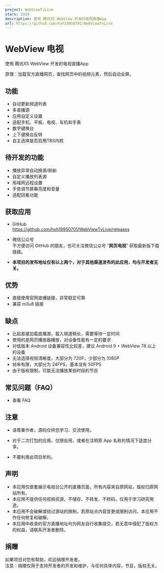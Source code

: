 ```yaml
---
project: WebViewTvLive
stars: 2339
description: 使用 腾讯X5 WebView 开发的电视直播App
url: https://github.com/hxh19950701/WebViewTvLive
---
```


WebView 电视
==========

使用 腾讯X5 WebView 开发的电视直播App

原理：加载官方直播网页，查找网页中的视频元素，然后自动全屏。

  

功能
--

-   自动更新频道列表
-   多直播源
-   应用自定义设置
-   适配手机、平板、电视、车机和手表
-   数字键换台
-   上下键换台反转
-   自主选择是否启用TBS内核

待开发的功能
------

-   播放异常自动换源/刷新
-   自定义播放列表源
-   局域网远程设置
-   手势调节屏幕亮度和音量
-   适配回看功能

获取应用
----

-   GitHub  
    https://github.com/hxh19950701/WebViewTvLive/releases  
    
-   微信公众号  
    不方便访问 GitHub 的朋友，也可关注微信公众号 “**网页电视**” 获取最新版下载链接。  
    
-   **本项目的发布地址仅有以上两个，对于其他渠道发布的此应用，均与开发者无关。**  
    

优势
--

-   直接使用官网直播链接，非常稳定可靠
-   兼容 m3u8 链接

缺点
--

-   比起直接加载直播源，载入频道稍长，需要等待一定时间
-   使用的是网页播放器播放，对设备性能有一定的要求
-   对低版本 Android 设备兼容性比较差，建议 Android 9 + WebView 78 以上的设备
-   无法选择视频清晰度，大部分为 720P，少部分为 1080P
-   帧率有限，大部分为 24FPS，基本没有 50FPS
-   由于版权限制，可能无法播放某些时段的节目

常见问题（FAQ）
---------

-   查看 FAQ

注意
--

-   请尊重作者，源码仅供您学习、交流使用。  
    
-   对于二次打包的应用，仅限自用，或者在注明原 App 名称的情况下适度分享。  
    
-   不要利用此项目牟利。  
    

声明
--

-   本应用仅嵌套展示电视台公开的直播页面，所有内容来自原网站，版权归原网站所有。
-   本应用不提供任何视频资源，不储存、不转发、不转码，仅用于学习研究用途。
-   本应用不会破解或绕过源站的限制，若原站点内容变更或限制访问，本应用不作任何修复和破解。
-   本应用中收录的官方直播地址均为网友自行收集提交，若无意中侵犯了版权方的权益，请联系开发者删除。  
    

捐赠
--

如果项目对您有帮助，欢迎捐赠开发者。  
注意：捐赠仅用于支持开发者的开发和维护，与任何具体内容，节目，版权无关。
